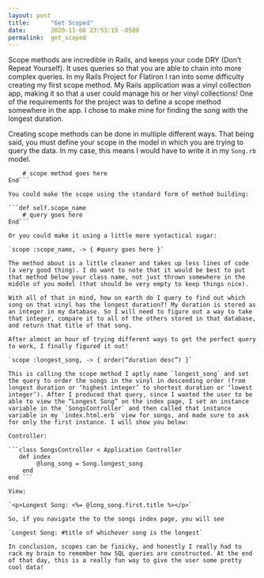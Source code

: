 ```yaml
---
layout: post
title:      "Get Scoped"
date:       2020-11-08 23:53:19 -0500
permalink:  get_scoped
---
```



Scope methods are incredible in Rails, and keeps your code DRY (Don’t Repeat Yourself). It uses queries so that you are able to chain into more complex queries. In my Rails Project for Flatiron I ran into some difficulty creating my first scope method. My Rails application was a vinyl collection app, making it so that a user could manage his or her vinyl collections! One of the requirements for the project was to define a scope method somewhere in the app. I chose to make mine for finding the song with the longest duration.

Creating scope methods can be done in multiple different ways. That being said, you must define your scope in the model in which you are trying to query the data. In my case, this means I would have to write it in my `Song.rb` model. 

```class Song < Application Record
	# scope method goes here
End```

You could make the scope using the standard form of method building:

```def self.scope_name
	# query goes here
End```

Or you could make it using a little more syntactical sugar:

`scope :scope_name, -> { #query goes here }`

The method about is a little cleaner and takes up less lines of code (a very good thing). I do want to note that it would be best to put that method below your class name, not just thrown somewhere in the middle of you model (that should be very empty to keep things nice).

With all of that in mind, how on earth do I query to find out which song on that vinyl has the longest duration?! My duration is stored as an integer in my database. So I will need to figure out a way to take that integer, compare it to all of the others stored in that database, and return that title of that song.

After almost an hour of trying different ways to get the perfect query to work, I finally figured it out!

`scope :longest_song, -> { order(“duration desc”) }`

This is calling the scope method I aptly name `longest_song` and set the query to order the songs in the vinyl in descending order (from longest duration or ‘highest integer’ to shortest duration or ‘lowest integer’). After I produced that query, since I wanted the user to be able to view the “Longest Song” on the index page, I set an instance variable in the `SongsController` and then called that instance variable in my `index.html.erb` view for songs, and made sure to ask for only the first instance. I will show you below:

Controller: 

```class SongsController < Application Controller
   def index
		@long_song = Song.longest_song
	end
end ```

View:

`<p>Longest Song: <%= @long_song.first.title %></p>`

So, if you navigate the to the songs index page, you will see

`Longest Song: #title of whichever song is the longest`

In conclusion, scopes can be finicky, and honestly I really had to rack my brain to remember how SQL queries are constructed. At the end of that day, this is a really fun way to give the user some pretty cool data!

